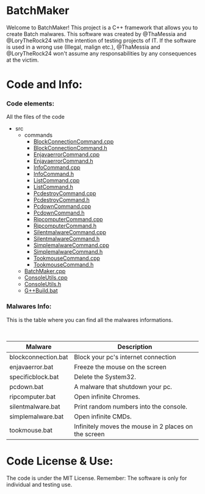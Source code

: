 # BatchMaker
Welcome to BatchMaker! This project is a C++ framework that allows you to create Batch malwares. This software was created by @ThaMessia and @LoryTheRock24 with the intention of testing projects of IT. If the software is used in a wrong use (Illegal, malign etc.), @ThaMessia and @LoryTheRock24 won't assume any responsabilities by any consequences at the victim.

# Code and Info:
### Code elements:
All the files of the code

* src
    * commands
        * [BlockConnectionCommand.cpp](https://github.com/ThaMessia/BatchMaker/blob/main/src/commands/BlockconnectionCommand.cpp)
        * [BlockConnectionCommand.h](https://github.com/ThaMessia/BatchMaker/blob/main/src/commands/BlockconnectionCommand.h)
        * [EnjavaerrorCommand.cpp](https://github.com/ThaMessia/BatchMaker/blob/main/src/commands/EnjavaerrorCommand.cpp)
        * [EnjavaerrorCommand.h](https://github.com/ThaMessia/BatchMaker/blob/main/src/commands/EnjavaerrorCommand.h)
        * [InfoCommand.cpp](https://github.com/ThaMessia/BatchMaker/blob/main/src/commands/InfoCommand.cpp)
        * [InfoCommand.h](https://github.com/ThaMessia/BatchMaker/blob/main/src/commands/InfoCommand.h)
        * [ListCommand.cpp](https://github.com/ThaMessia/BatchMaker/blob/main/src/commands/ListCommand.cpp)
        * [ListCommand.h](https://github.com/ThaMessia/BatchMaker/blob/main/src/commands/ListCommand.h)
        * [PcdestroyCommand.cpp](https://github.com/ThaMessia/BatchMaker/blob/main/src/commands/PcdestroyCommand.cpp)
        * [PcdestroyCommand.h](https://github.com/ThaMessia/BatchMaker/blob/main/src/commands/PcdestroyCommand.h)
        * [PcdownCommand.cpp](https://github.com/ThaMessia/BatchMaker/blob/main/src/commands/PcdownCommand.cpp)
        * [PcdownCommand.h](https://github.com/ThaMessia/BatchMaker/blob/main/src/commands/PcdownCommand.h)
        * [RipcomputerCommand.cpp](https://github.com/ThaMessia/BatchMaker/blob/main/src/commands/RipcomputerCommand.cpp)
        * [RipcomputerCommand.h](https://github.com/ThaMessia/BatchMaker/blob/main/src/commands/RipcomputerCommand.h)
        * [SilentmalwareCommand.cpp](https://github.com/ThaMessia/BatchMaker/blob/main/src/commands/SilentmalwareCommand.cpp)
        * [SilentmalwareCommand.h](https://github.com/ThaMessia/BatchMaker/blob/main/src/commands/SilentmalwareCommand.h)
        * [SimplemalwareCommand.cpp](https://github.com/ThaMessia/BatchMaker/blob/main/src/commands/SimplemalwareCommand.cpp)
        * [SimplemalwareCommand.h](https://github.com/ThaMessia/BatchMaker/blob/main/src/commands/SimplemalwareCommand.h)
        * [TookmouseCommand.cpp](https://github.com/ThaMessia/BatchMaker/blob/main/src/commands/TookmouseCommand.cpp)
        * [TookmouseCommand.h](https://github.com/ThaMessia/BatchMaker/blob/main/src/commands/TookmouseCommand.h)
    * [BatchMaker.cpp](https://github.com/ThaMessia/BatchMaker/blob/main/src/BatchMaker.cpp)
    * [ConsoleUtils.cpp](https://github.com/ThaMessia/BatchMaker/blob/main/src/ConsoleUtils.cpp)
    * [ConsoleUtils.h](https://github.com/ThaMessia/BatchMaker/blob/main/src/ConsoleUtils.h)
    * [G++Build.bat](https://github.com/ThaMessia/BatchMaker/blob/main/src/G%2B%2BBuild.bat)

### Malwares Info:
This is the table where you can find all the malwares informations.

<br>

Malware | Description
------------ | -------------
blockconnection.bat | Block your pc's internet connection
enjavaerror.bat | Freeze the mouse on the screen
specificblock.bat | Delete the System32.
pcdown.bat | A malware that shutdown your pc.
ripcomputer.bat | Open infinite Chromes.
silentmalware.bat | Print random numbers into the console.
simplemalware.bat | Open infinite CMDs.
tookmouse.bat | Infinitely moves the mouse in 2 places on the screen

# Code License & Use:
The code is under the MIT License. Remember: The software is only for individual and testing use.
